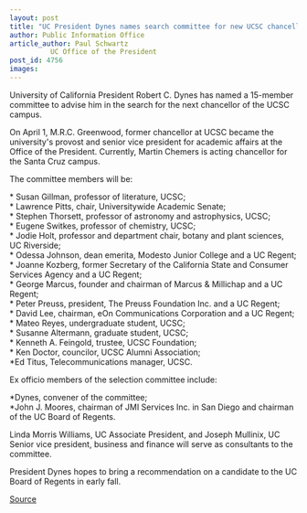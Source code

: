 ```yaml
---
layout: post
title: "UC President Dynes names search committee for new UCSC chancellor"
author: Public Information Office
article_author: Paul Schwartz
          UC Office of the President
post_id: 4756
images:
---
```


<p>
  University of California President Robert C. Dynes has named a 15-member committee to advise him in the search for the next chancellor of the UCSC campus.<br>
</p>
<p>
  On April 1, M.R.C. Greenwood, former chancellor at UCSC became the university's provost and senior vice president for academic affairs at the Office of the President. Currently, Martin Chemers is acting chancellor for the Santa Cruz campus.<br>
</p>
<p>
  The committee members will be:<br>
</p>
<p>
  * Susan Gillman, professor of literature, UCSC;<br>
  * Lawrence Pitts, chair, Universitywide Academic Senate;<br>
  * Stephen Thorsett, professor of astronomy and astrophysics, UCSC;<br>
  * Eugene Switkes, professor of chemistry, UCSC;<br>
  * Jodie Holt, professor and department chair, botany and plant sciences, UC Riverside;<br>
  * Odessa Johnson, dean emerita, Modesto Junior College and a UC Regent;<br>
  * Joanne Kozberg, former Secretary of the California State and Consumer Services Agency and a UC Regent;<br>
  * George Marcus, founder and chairman of Marcus &amp; Millichap and a UC Regent;<br>
  * Peter Preuss, president, The Preuss Foundation Inc. and a UC Regent;<br>
  * David Lee, chairman, eOn Communications Corporation and a UC Regent;<br>
  * Mateo Reyes, undergraduate student, UCSC;<br>
  * Susanne Altermann, graduate student, UCSC;<br>
  * Kenneth A. Feingold, trustee, UCSC Foundation;<br>
  * Ken Doctor, councilor, UCSC Alumni Association;<br>
  *Ed Titus, Telecommunications manager, UCSC.
</p>
<p>
  Ex officio members of the selection committee include:<br>
</p>
<p>
  *Dynes, convener of the committee;<br>
  *John J. Moores, chairman of JMI Services Inc. in San Diego and chairman of the UC Board of Regents.
</p>
<p>
  Linda Morris Williams, UC Associate President, and Joseph Mullinix, UC Senior vice president, business and finance will serve as consultants to the committee.<br>
</p>
<p>
  President Dynes hopes to bring a recommendation on a candidate to the UC Board of Regents in early fall.<br>
</p>
<p><a href="http://www1.ucsc.edu/currents/03-04/05-03/search.html" title="Permalink to search">Source</a></p>
